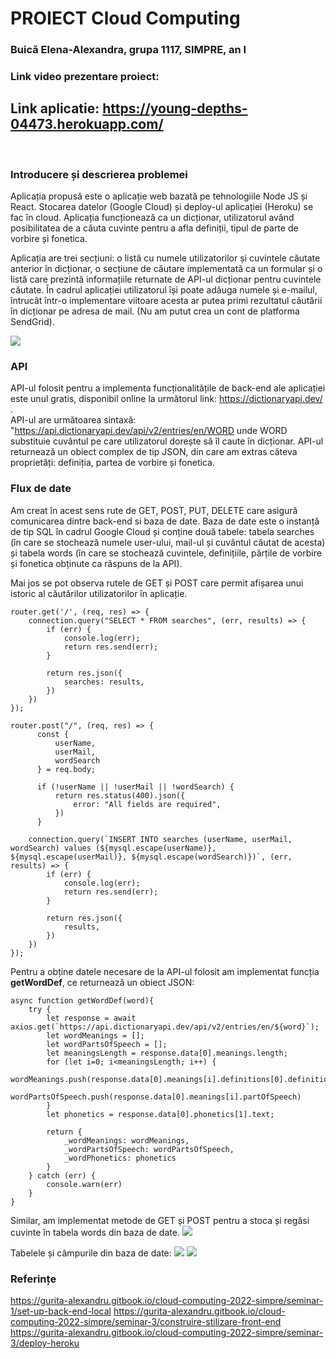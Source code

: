 # PROIECT Cloud Computing


### Buică Elena-Alexandra, grupa 1117, SIMPRE, an I<br />

### Link video prezentare proiect: 


## Link aplicatie: https://young-depths-04473.herokuapp.com/ 

<br />

### Introducere și descrierea problemei

Aplicația propusă este o aplicație web bazată pe tehnologiile Node JS și React. Stocarea datelor (Google Cloud) și deploy-ul aplicației (Heroku) se fac în cloud. Aplicația funcționează ca un dicționar, utilizatorul având posibilitatea de a căuta cuvinte pentru a afla definiții, tipul de parte de vorbire și fonetica.

Aplicația are trei secțiuni: o listă cu numele utilizatorilor și cuvintele căutate anterior în dicționar, o secțiune de căutare implementată ca un formular și o listă care prezintă informațiile returnate de API-ul dicționar pentru cuvintele căutate.
În cadrul aplicației utilizatorul își poate adăuga numele și e-mailul, întrucât într-o implementare viitoare acesta ar putea primi rezultatul căutării în dicționar pe adresa de mail. (Nu am putut crea un cont de platforma SendGrid).

![](https://github.com/alexandrabuica/PROIECT-CC/blob/Frontend_Setup/Capture1.PNG)

### API

API-ul folosit pentru a implementa funcționalitățile de back-end ale aplicației este unul gratis, disponibil online la următorul link: https://dictionaryapi.dev/ .
<br />API-ul are următoarea sintaxă:
"https://api.dictionaryapi.dev/api/v2/entries/en/WORD
unde WORD substituie cuvântul pe care utilizatorul dorește să îl caute în dicționar.
API-ul returnează un obiect complex de tip JSON, din care am extras câteva proprietăți: definiția, partea de vorbire și fonetica.
  
  
### Flux de date
  
Am creat în acest sens rute de GET, POST, PUT, DELETE care asigură comunicarea dintre back-end si baza de date.
Baza de date este o instanță de tip SQL în cadrul Google Cloud și conține două tabele: tabela searches (în care se stochează numele user-ului, mail-ul și cuvântul căutat de acesta) și tabela words (în care se stochează cuvintele, definițiile, părțile de vorbire și fonetica obținute ca răspuns de la API).

Mai jos se pot observa rutele de GET și POST care permit afișarea unui istoric al căutărilor utilizatorilor în aplicație.<br>

  
    router.get('/', (req, res) => {
        connection.query("SELECT * FROM searches", (err, results) => {
            if (err) {
                console.log(err);
                return res.send(err);
            }

            return res.json({
                searches: results,
            })
        })
    });

    router.post("/", (req, res) => {
          const {
              userName,
              userMail,
              wordSearch
          } = req.body;

          if (!userName || !userMail || !wordSearch) {
              return res.status(400).json({
                  error: "All fields are required",
              })
          }

        connection.query(`INSERT INTO searches (userName, userMail, wordSearch) values (${mysql.escape(userName)}, ${mysql.escape(userMail)}, ${mysql.escape(wordSearch)})`, (err, results) => {
            if (err) {
                console.log(err);
                return res.send(err);
            }

            return res.json({
                results,
            })
        })
    });
  
Pentru a obține datele necesare de la API-ul folosit am implementat funcția <b>getWordDef</b>, ce returnează un obiect JSON:
  
    async function getWordDef(word){
        try {
            let response = await axios.get(`https://api.dictionaryapi.dev/api/v2/entries/en/${word}`);
            let wordMeanings = [];
            let wordPartsOfSpeech = [];
            let meaningsLength = response.data[0].meanings.length;
            for (let i=0; i<meaningsLength; i++) {
                wordMeanings.push(response.data[0].meanings[i].definitions[0].definition)
                wordPartsOfSpeech.push(response.data[0].meanings[i].partOfSpeech)
            }
            let phonetics = response.data[0].phonetics[1].text;

            return {
                _wordMeanings: wordMeanings,
                _wordPartsOfSpeech: wordPartsOfSpeech,
                _wordPhonetics: phonetics
            }
        } catch (err) {
            console.warn(err)
        }
    }

                                            
Similar, am implementat metode de GET și POST pentru a stoca și regăsi cuvinte în tabela words din baza de date.
![](https://github.com/alexandrabuica/PROIECT-CC/blob/Frontend_Setup/Capture2.PNG)


Tabelele și câmpurile din baza de date:
![](https://github.com/alexandrabuica/PROIECT-CC/blob/Frontend_Setup/Capture3.PNG) 
![](https://github.com/alexandrabuica/PROIECT-CC/blob/Frontend_Setup/Capture4.PNG)

### Referințe
https://gurita-alexandru.gitbook.io/cloud-computing-2022-simpre/seminar-1/set-up-back-end-local
https://gurita-alexandru.gitbook.io/cloud-computing-2022-simpre/seminar-3/construire-stilizare-front-end
https://gurita-alexandru.gitbook.io/cloud-computing-2022-simpre/seminar-3/deploy-heroku

